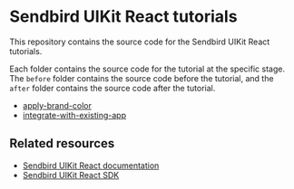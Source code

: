 # Sendbird UIKit React tutorials

This repository contains the source code for the Sendbird UIKit React tutorials.

Each folder contains the source code for the tutorial at the specific stage. The `before` folder contains the source code before the tutorial, and the `after` folder contains the source code after the tutorial.

- [apply-brand-color](https://sendbird.com/docs/chat/uikit/v3/react/tutorial/apply-brand-color)
- [integrate-with-existing-app](https://sendbird.com/docs/chat/uikit/v3/react/tutorial/integrate-with-existing-app)

## Related resources
- [Sendbird UIKit React documentation](https://sendbird.com/docs/chat/uikit/v3/react/overview)
- [Sendbird UIKit React SDK](https://github.com/sendbird/sendbird-uikit-react)
